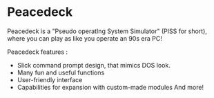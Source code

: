 # Peacedeck
Peacedeck is a "Pseudo operatIng System Simulator" (PISS for short), where you can play as like you operate an 90s era PC! 

Peacedeck features :
- Slick command prompt design, that mimics DOS look. 
- Many fun and useful functions
- User-friendly interface
- Capabilities for expansion with custom-made modules
And more! 




